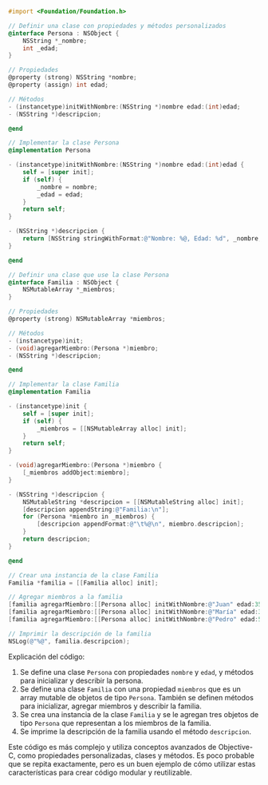 ```objective-c
#import <Foundation/Foundation.h>

// Definir una clase con propiedades y métodos personalizados
@interface Persona : NSObject {
    NSString *_nombre;
    int _edad;
}

// Propiedades
@property (strong) NSString *nombre;
@property (assign) int edad;

// Métodos
- (instancetype)initWithNombre:(NSString *)nombre edad:(int)edad;
- (NSString *)descripcion;

@end

// Implementar la clase Persona
@implementation Persona

- (instancetype)initWithNombre:(NSString *)nombre edad:(int)edad {
    self = [super init];
    if (self) {
        _nombre = nombre;
        _edad = edad;
    }
    return self;
}

- (NSString *)descripcion {
    return [NSString stringWithFormat:@"Nombre: %@, Edad: %d", _nombre, _edad];
}

@end

// Definir una clase que use la clase Persona
@interface Familia : NSObject {
    NSMutableArray *_miembros;
}

// Propiedades
@property (strong) NSMutableArray *miembros;

// Métodos
- (instancetype)init;
- (void)agregarMiembro:(Persona *)miembro;
- (NSString *)descripcion;

@end

// Implementar la clase Familia
@implementation Familia

- (instancetype)init {
    self = [super init];
    if (self) {
        _miembros = [[NSMutableArray alloc] init];
    }
    return self;
}

- (void)agregarMiembro:(Persona *)miembro {
    [_miembros addObject:miembro];
}

- (NSString *)descripcion {
    NSMutableString *descripcion = [[NSMutableString alloc] init];
    [descripcion appendString:@"Familia:\n"];
    for (Persona *miembro in _miembros) {
        [descripcion appendFormat:@"\t%@\n", miembro.descripcion];
    }
    return descripcion;
}

@end

// Crear una instancia de la clase Familia
Familia *familia = [[Familia alloc] init];

// Agregar miembros a la familia
[familia agregarMiembro:[[Persona alloc] initWithNombre:@"Juan" edad:35]];
[familia agregarMiembro:[[Persona alloc] initWithNombre:@"María" edad:32]];
[familia agregarMiembro:[[Persona alloc] initWithNombre:@"Pedro" edad:5]];

// Imprimir la descripción de la familia
NSLog(@"%@", familia.descripcion);
```

Explicación del código:

1. Se define una clase `Persona` con propiedades `nombre` y `edad`, y métodos para inicializar y describir la persona.
2. Se define una clase `Familia` con una propiedad `miembros` que es un array mutable de objetos de tipo `Persona`. También se definen métodos para inicializar, agregar miembros y describir la familia.
3. Se crea una instancia de la clase `Familia` y se le agregan tres objetos de tipo `Persona` que representan a los miembros de la familia.
4. Se imprime la descripción de la familia usando el método `descripcion`.

Este código es más complejo y utiliza conceptos avanzados de Objective-C, como propiedades personalizadas, clases y métodos. Es poco probable que se repita exactamente, pero es un buen ejemplo de cómo utilizar estas características para crear código modular y reutilizable.